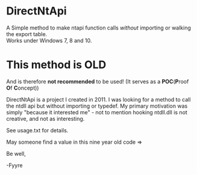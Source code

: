 # DirectNtApi
A Simple method to make ntapi function calls *without* importing or walking the export table.\
Works under Windows 7, 8 and 10.

# This method is OLD
And is therefore **not recommended** to be used! (It serves as a **POC**(**P**roof **O**f **C**oncept))


DirectNtApi is a project I created in 2011. I was looking for a method to call the ntdll api but without importing or typedef. 
My primary motivation was simply "because it interested me" - not to mention hooking ntdll.dll is not creative, and not as interesting.

See usage.txt for details.

May someone find a value in this nine year old code =>

Be well,

-Fyyre
